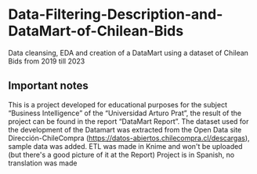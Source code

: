 # Data-Filtering-Description-and-DataMart-of-Chilean-Bids
Data cleansing, EDA and creation of a DataMart using a dataset of Chilean Bids from 2019 till 2023

## Important notes
This is a project developed for educational purposes for the subject “Business Intelligence” of the “Universidad Arturo Prat”, the result of the project can be found in the report “DataMart Report”.
The dataset used for the development of the Datamart was extracted from the Open Data site Dirección-ChileCompra (https://datos-abiertos.chilecompra.cl/descargas), sample data was added.
ETL was made in Knime and won't be uploaded (but there's a good picture of it at the Report)
Project is in Spanish, no translation was made
